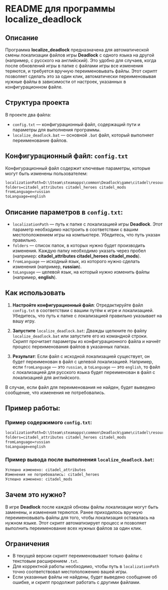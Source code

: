 # README для программы localize_deadlock

## Описание

Программа **localize_deadlock** предназначена для автоматической смены локализации файлов игры **Deadlock** с одного языка на другой (например, с русского на английский). Это удобно для случаев, когда после обновлений игры в папке с файлами игры все изменения теряются, и требуется вручную переименовывать файлы. Этот скрипт позволяет сделать это за один клик, автоматически переименовывая нужные файлы в зависимости от настроек, указанных в конфигурационном файле.

## Структура проекта

В проекте два файла:

- `config.txt` — конфигурационный файл, содержащий пути и параметры для выполнения программы.
- `localize_deadlock.bat` — основной `.bat` файл, который выполняет переименование файлов.

## Конфигурационный файл: `config.txt`

Конфигурационный файл содержит ключевые параметры, которые могут быть изменены пользователем:

```txt
localizationPath=D:\Steam\steamapps\common\Deadlock\game\citadel\resource\localization
folders=citadel_attributes citadel_heroes citadel_mods
fromLanguage=russian
toLanguage=english
```

## Описание параметров в `config.txt`:

- `localizationPath` — путь к папке с локализацией игры **Deadlock**. Этот параметр необходимо настроить в соответствии с вашим местоположением игры на компьютере. Убедитесь, что путь указан правильно.
- `folders` — список папок, в которых нужно будет производить изменения. Каждую папку необходимо указать через пробел (например: **citadel_attributes citadel_heroes citadel_mods**).
- `fromLanguage` — исходный язык, из которого нужно сделать изменения (например, **russian**).
- `toLanguage` — целевой язык, на который нужно изменить файлы (например, **english**).

## Как использовать

1. **Настройте конфигурационный файл**: Отредактируйте файл ``config.txt`` в соответствии с вашим путём к игре и локализацией. Убедитесь, что путь к папке с локализацией правильно указывает на вашу игру.

2. **Запустите** ``localize_deadlock.bat``: Дважды щелкните по файлу ``localize_deadlock.bat`` или запустите его из командной строки. Скрипт прочитает параметры из конфигурационного файла и начнёт процесс переименования файлов в указанных папках.

3. **Результат**: Если файл с исходной локализацией существует, он будет переименован в файл с целевой локализацией. Например, если ``fromLanguage`` — это ``russian``, а ``toLanguage`` — это ``english``, то файл с локализацией для русского языка будет переименован в файл с локализацией для английского.

В случае, если файл для переименования не найден, будет выведено сообщение, что изменения не потребовались.

## Пример работы:

### Пример содержимого `config.txt`:

```txt
localizationPath=D:\Steam\steamapps\common\Deadlock\game\citadel\resource\localization
folders=citadel_attributes citadel_heroes citadel_mods
fromLanguage=russian
toLanguage=english
```

### Пример вывода после выполнения `localize_deadlock.bat`:

```txt
Успешно изменено: citadel_attributes
Изменения не потребовались: citadel_heroes
Успешно изменено: citadel_mods
```

## Зачем это нужно?

В игре **Deadlock** после каждой обновы файлы локализации могут быть заменены, и изменения теряются. Ранее приходилось вручную переименовывать файлы для того, чтобы локализация оставалась на нужном языке. Этот скрипт автоматизирует процесс и позволяет выполнить переименование всех нужных файлов за один клик.

## Ограничения

- В текущей версии скрипт переименовывает только файлы с текстовым расширением `.txt`.
- Для корректной работы необходимо, чтобы путь в `localizationPath` точно соответствовал местоположению вашей игры.
- Если указанные файлы не найдены, будет выведено сообщение об ошибке, и скрипт продолжит работать с другими файлами.

